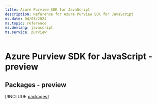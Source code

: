 ```yaml
---
title: Azure Purview SDK for JavaScript
description: Reference for Azure Purview SDK for JavaScript
ms.date: 04/03/2024
ms.topic: reference
ms.devlang: javascript
ms.service: purview
---
```

# Azure Purview SDK for JavaScript - preview
## Packages - preview
[!INCLUDE [packages](purview-index.md)]